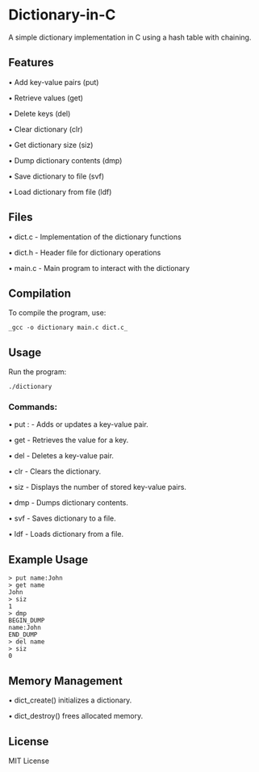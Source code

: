 # Dictionary-in-C

A simple dictionary implementation in C using a hash table with chaining.

## Features

 • Add key-value pairs (put)
  
 • Retrieve values (get)
  
 • Delete keys (del)
  
 • Clear dictionary (clr)
  
 • Get dictionary size (siz)
  
 • Dump dictionary contents (dmp)
  
 • Save dictionary to file (svf)
  
 • Load dictionary from file (ldf)

## Files

• dict.c - Implementation of the dictionary functions

• dict.h - Header file for dictionary operations

• main.c - Main program to interact with the dictionary

## Compilation

To compile the program, use:

 ``` _gcc -o dictionary main.c dict.c_ ```

## Usage

Run the program:

 ``` ./dictionary ```

### Commands:

• put <key>:<value> - Adds or updates a key-value pair.

• get <key> - Retrieves the value for a key.

• del <key> - Deletes a key-value pair.

• clr - Clears the dictionary.

• siz - Displays the number of stored key-value pairs.

• dmp - Dumps dictionary contents.

• svf <filename> - Saves dictionary to a file.

• ldf <filename> - Loads dictionary from a file.

## Example Usage

```
> put name:John
> get name
John
> siz
1
> dmp
BEGIN_DUMP
name:John
END_DUMP
> del name
> siz
0
```

## Memory Management

• dict_create() initializes a dictionary.

• dict_destroy() frees allocated memory.

## License

MIT License

